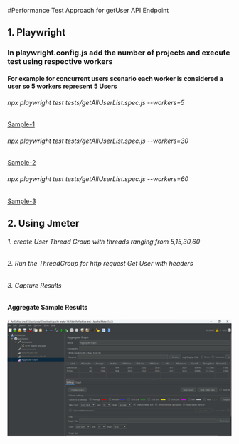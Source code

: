 #Performance Test Approach for getUser API Endpoint

## 1. Playwright

### In playwright.config.js add the number of projects and execute test using respective workers 
#### For example for concurrent users scenario each worker is considered a user so 5 workers represent 5 Users
###### npx playwright test tests/getAllUserList.spec.js --workers=5
[Sample-1](./PerfGetUserList5Users.png)

###### npx playwright test tests/getAllUserList.spec.js --workers=30
[Sample-2](./30WorkersGetUSerDetails.png)

###### npx playwright test tests/getAllUserList.spec.js --workers=60
[Sample-3](./60usersResults.png)

## 2. Using Jmeter
###### 1. create User Thread Group with threads ranging from 5,15,30,60
###### 2. Run the ThreadGroup for http request Get User with headers
###### 3. Capture Results
#### Aggregate Sample Results
![Result-Jmeter](./JmeterResult.png)